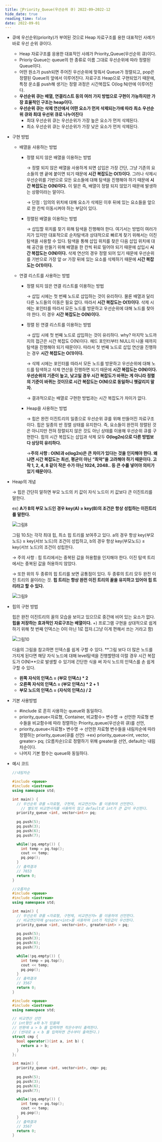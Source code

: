 ```yaml
---
title: 📜Priority_Queue(우선순위 큐) 2022-09~2022-12
hide_date: true
reading_time: false
date: 2022-09-01
---
```



- 큐에 우선순위(priority)가 부여된 것으로 Heap 자료구조를 용한 대표적인 사례가 바로 우선 순위 큐이다.
    - Heap 자료구조를 응용한 대표적인 사례가 Priority_Queue(우선순위 큐)이다.
    - Prioriy Queue는 queue의 한 종류로 이름 그대로 우선순위에 따라 정렬된 Queue이다.
    - 어떤 원소가 push되면 주어진 우선순위에 맞춰서 Queue가 정렬되고, pop은 정렬된 Queue의 앞에서 이루어진다. 자료구조 Heap으로 구현되었기 때문에, 특정 운소를 push해 생기는 정렬 과정은 시간복잡도 O(log N)만에 이루어진다. 
    - **우선순위 큐는 배열, 연결리스트 등의 여러 가지 방법으로 구현이 가능하지만 가장 효율적인 구조는 heap이다.**
    - **우선순위 큐는 삭제 연산에서 어떤 요소가 먼저 삭제되는가에 따라 최소 우선순위 큐와 최대 우선위 큐로 나누어진다**
        - 최대 우선순위 큐는 우선순위가 가장 높은 요소가 먼저 삭제된다.
        - 최소 우선순위 큐는 우선순위가 가장 낮은 요소가 먼저 삭제된다.
- 구현 방법
    - 배열을 사용하는 방법
        - 정렬 되지 않은 배열을 이용하는 방법
            
            → 정렬 되지 않은 배열을 사용하게 되면 삽입은 가장 간단, 그냥 기존의 요소들의 맨 끝에 붙이면 되기 때문에 **시간 복잡도는 O(1)이다**.  그러나 삭제시 우선순위를 기반으로 모든 요소들에 대해 탐색을 진행해야 하기 때문에 **시간 복잡도는 O(N)이다.** 이 말은 즉, 배열이 정렬 되지 않았기 때문에 발생하는 상황이라는 말이다.
            
            → 단점 : 임의의 위치에 대해 요소가 삭제된 이후 뒤에 있는 요소들을 앞으로 한 칸씩 이동시켜야 하는 부담이 있다.
            
        - 정렬된 배열을 이용하는 방법
            
            → 삽입할 위치를 찾기 위해 탐색을 진행해야 한다. 여기서는 방법이 여러가지가 있지만 대표적으로 순차탐색과 상대적으로 빠르게 찾기 위해서는 이진 탐색을 사용할 수 있다. 탐색을 통해 삽입 위치를 찾은 다음 삽입 위치에 대해 공간을 만들기 위해 배열을 한 칸씩 뒤로 밀어야 되기 때문에 삽입시 **시간 복잡도는 O(N)이다.**  삭제 연산의 경우 정렬 되어 있기 때문에 우선순위를 기반으로 가장 앞 or 가장 뒤에 있는 요소를 삭제하기 때문에 **시간 복잡도는 O(1)이다.**
            
        
    - 연결 리스트를 사용하는 방법
        - 정렬 되지 않은 연결 리스트를 이용하는 방법
            
            → 삽입 시에는 첫 번째 노드로 삽입하는 것이 유리하다. 물론 배열과 달리 다른 노드들의 이동은 필요 없다. 따라서 **시간 복잡도는 O(1)이다**. 삭제 시에는 포인터를 따라서 모든 노드를 방문하고 우선순위에 대해 노드를 찾아야 한다. 이 경우 **시간 복잡도는 O(N)이다.**
            
        - 정렬 된 연결 리스트를 이용하는 방법
            
            → 삽입 시에 첫 번째 노드로 삽입하는 것이 유리하다. why? 마지막 노드까지의 접근은 시간 복잡도 O(N)이다. 헤드 포인터부터 NULL이 나올 때까지 탐색을 진행해야 되기 때문이다. 따라서 첫 번째 노드로 삽입 연산을 진행하는 경우 **시간 복잡도는 O(1)이다.**
            
            → 삭제 시에는 포인터를 따라서 모든 노드를 방문하고 우선순위에 대해 노드를 탐색하고 삭제 연산을 진행하면 되기 때문에 **시간 복잡도는 O(N)이다.** **우선순위의 기준이 높고, 낮고일 경우 시간 복잡도가 바뀌는 게 아니라 정렬의 기준이 바뀌는 것이므로 시간 복잡도는 O(N)으로 동일하니 헷갈리지 말자.**
            
            → 결과적으로는 배열로 구현한 방법과는 시간 복잡도가 차이가 없다.
            
        - Heap을 사용하는 방법
            
            → 힙은 완전 이진트리의 일종으로 우선순위 큐를 위해 만들어진 자료구조이다. 힙은 일종의 반 정렬 상태를 유지한다. 즉, 요소들이 완전히 정렬된 것은 아니지만 전혀 정렬되지 않은 것도 아닌 상태를 이용해 우선순위 큐를 구현한다. 힙의 시간 복잡도는 삽입과 삭제 모두 **O(log2n)으로 다른 방법보다 상당히 유리하다.**
            
            →**주의 사항 : O(N)과 o(log2n)은 큰 차이가 있다는 것을 인지해야 한다. 왜냐면 시간 복잡도는 최선, 평균이 아닌 “최악”을 고려해야 하기 때문이다. 고작 1, 2, 4, 8 같이 작은 수가 아닌 1024, 2048.. 등 큰 수를 넣어야 의미가 있기 때문이다.**
            
- Heap의 개념
    
    → 힙은 간단히 말하면 부모 노드의 키 값이 자식 노드이 키 값보다 큰 이진트리를 말한다.
    
    ex) **A가 B의 부모 노드인 경우 key(A) ≥ key(B)의 조건은 항상 성립하는 이진트리를 말한다.**
    
    ![그림8](/images/dataStructureImages/image8.jpg)
    
    그림 10.5는 각각 최대 힙, 최소 힙 트리를 보여주고 있다. a의 경우 항상 key(부모노드) ≥ key(서브 노드)의 조건이 성립하고, b의 경우 항상 key(부모노드) ≤ key(서브 노드)의 조건이 성립한다.
    
    → 주의 사항 : 힙 트리에서는 중복된 값을 허용함을 인지해야 한다. 이진 탐색 트리에서는 중복된 값을 허용하지 않았다.
    
    → 또한 위의 두 종류의 힙 트리를 보면 공통점이 있다. 두 종류의 트리 모두 완전 이진 트리의 꼴이라는 것. **힙 트리는 항상 완전 이진 트리의 꼴을 유지하고 있어야 힙 트리라고 할 수 있다.**
    
    ![그림9](/images/dataStructureImages/image9.jpg)
    

- 힙의 구현 방법
    
    힙은 완전 이진트리의 꼴의 모습을 보이고 있으므로 중간에 비어 있는 요소가 없다. **힙을 저장하는 효과적인 자료구조는 배열이다.** +) 프로그램 구현을 상대적으로 쉽게 하기 위해 첫 번째 인덱스는 0이 아닌 1로 잡자.(그냥 이게 편해서 쓰는 거라고 함)
    
    ![그림10](/images/dataStructureImages/image11.jpg)
    
    다음의 그림을 참고하면 인덱스를 쉽게 구할 수 있다. **그림 보다 더 많은 노드를 가지게 된다면 해당 자식 노드에 대해 level탐색을 진행할텐데 이럴 경우 시간 복잡도가 O(N)**으로 발생할 수 있기에 간단한 식을 써 자식 노드의 인덱스를 손 쉽게 구할 수 있다.
    
    - **왼쪽 자식의 인덱스 = (부모 인덱스) * 2**
    - **오른쪽 자식의 인덱스 = (부모 인덱스) * 2 + 1**
    - **부모 노드의 인덱스 = (자식의 인덱스) / 2**
    
- 기본 사용방법
    - #include <queue>로 흔히 사용하는 queue와 동일하다.
    - priority_queue<자료형, Container, 비교함수> 변수명
    → 선언한 자료형 변수들을 비교함수에 따라 정렬하는 Priority_queue(우선순위 큐)를 선언,
    - priority_queue<자료형> 변수명
    → 선언한 자료형 변수들을 내림차순에 따라 정렬하는 priority_queue(큐를 선언)
    →ex) priority_queue<int, vector<int>, greater<int>> pq; (오름차순)으로 정렬하기 위해 greater을 선언, default는 내림차순이다.
    - 나머지 기본 함수는 queue와 동일하다.
- 예시 코드
    
    ```cpp
    //내림차순
    
    #include <queue>
    #include <iostream>
    using namespace std;
    
    int main() {
      // 우선순위 큐를 <자료형, 구현체, 비교연산자> 를 이용하여 선언한다.
    	// 별도의 비교연사자를 사용하지 않고 default로 int가 큰 값이 우선한다.
      priority_queue <int, vector<int>> pq;
      
      pq.push(5);
      pq.push(3);
      pq.push(6);
      pq.push(7);
    
      while(!pq.empty()) {
        int temp = pq.top();
        cout << temp;
        pq.pop();
      }
      // 출력결과
      // 7653
      return 0;
    }
    ```
    
    ```cpp
    //오름차순
    #include <queue>
    #include <iostream>
    using namespace std;
    
    int main() {
      // 우선순위 큐를 <자료형, 구현체, 비교연산자> 를 이용하여 선언한다.
      // 비교연산자에 greater<int>를 사용하여 int가 작은값이 우선한다.
      priority_queue <int, vector<int>, greater<int> > pq;
      
      pq.push(5);
      pq.push(3);
      pq.push(6);
      pq.push(7);
    
      while(!pq.empty()) {
        int temp = pq.top();
        cout << temp;
        pq.pop();
      }
      // 출력결과
      // 3567
      return 0;
    }
    ```
    
    ```cpp
    #include <queue>
    #include <iostream>
    using namespace std;
    
    // 비교연산 선언
    // int형인 a와 b가 있을때
    // 반환에 a > b 를 입력하면 작은수부터 출력한다.
    // (반대로 a < b 를 입력하면 큰수부터 출력한다.) 
    struct cmp {
      bool operator()(int a, int b) {
        return a > b;
      }
    };
    
    int main() {
      priority_queue <int, vector<int>, cmp> pq;
      
      pq.push(5);
      pq.push(3);
      pq.push(6);
      pq.push(7);
    
      while(!pq.empty()) {
        int temp = pq.top();
        cout << temp;
        pq.pop();
      }
      // 출력결과
      // 3567
      return 0;
    }
    ```